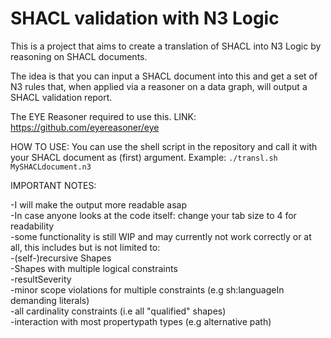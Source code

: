 # SHACL validation with N3 Logic

This is a project that aims to create a translation of SHACL into N3 Logic by reasoning on SHACL documents.

The idea is that you can input a SHACL document into this and get a set of N3 rules that, when applied via a reasoner on a data graph, will output a SHACL validation report.

The EYE Reasoner required to use this.
LINK: https://github.com/eyereasoner/eye

HOW TO USE:
You can use the shell script in the repository and call it with your SHACL document as (first) argument.
Example:
```./transl.sh MySHACLdocument.n3```

IMPORTANT NOTES:

-I will make the output more readable asap <br/>
-In case anyone looks at the code itself: change your tab size to 4 for readability <br/>
-some functionality is still WIP and may currently not work correctly or at all, this includes but is not limited to: <br/>
    -(self-)recursive Shapes <br/>
    -Shapes with multiple logical constraints <br/>
    -resultSeverity <br/>
    -minor scope violations for multiple constraints (e.g sh:languageIn demanding literals) <br/>
    -all cardinality constraints (i.e all "qualified" shapes) <br/>
    -interaction with most propertypath types (e.g alternative path) <br/>